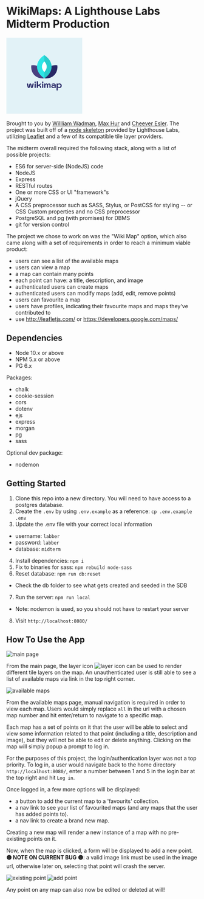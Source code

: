 # WikiMaps: A Lighthouse Labs Midterm Production

![wikimap logo](https://raw.githubusercontent.com/Thornrose/WikiMap/master/wikimap.png)

Brought to you by [Willliam Wadman](https://github.com/WilWadman), [Max Hur](https://github.com/doublefriedtofu) and [Cheever Esler](https://github.com/Thornrose). The project was built off of a [node skeleton](https://github.com/lighthouse-labs/node-skeleton) provided by Lighthouse Labs, utilizing [Leaflet](https://leafletjs.com/) and a few of its compatible tile layer providers.

The midterm overall required the following stack, along with a list of possible projects:

- ES6 for server-side (NodeJS) code
- NodeJS
- Express
- RESTful routes
- One or more CSS or UI "framework"s
- jQuery
- A CSS preprocessor such as SASS, Stylus, or PostCSS for styling -- or CSS Custom properties and no CSS preprocessor
- PostgreSQL and pg (with promises) for DBMS
- git for version control

The project we chose to work on was the "Wiki Map" option, which also came along with a set of requirements in order to reach a minimum viable product:

- users can see a list of the available maps
- users can view a map
- a map can contain many points
- each point can have: a title, description, and image
- authenticated users can create maps
- authenticated users can modify maps (add, edit, remove points)
- users can favourite a map
- users have profiles, indicating their favourite maps and maps they've contributed to
- use http://leafletjs.com/ or https://developers.google.com/maps/

## Dependencies
- Node 10.x or above
- NPM 5.x or above
- PG 6.x

Packages:

- chalk
- cookie-session
- cors
- dotenv
- ejs
- express
- morgan
- pg
- sass

Optional dev package:
- nodemon


## Getting Started
1. Clone this repo into a new directory. You will need to have access to a postgres database.
2. Create the `.env` by using `.env.example` as a reference: `cp .env.example .env`
3. Update the .env file with your correct local information 
  - username: `labber` 
  - password: `labber` 
  - database: `midterm`
4. Install dependencies: `npm i`
5. Fix to binaries for sass: `npm rebuild node-sass`
6. Reset database: `npm run db:reset`
  - Check the db folder to see what gets created and seeded in the SDB
7. Run the server: `npm run local`
  - Note: nodemon is used, so you should not have to restart your server
8. Visit `http://localhost:8080/`




## How To Use the App
![main page]()

 From the main page, the layer icon ![layer icon]() can be used to render different tile layers on the map. An unauthenticated user is still able to see a list of available maps via link in the top right corner.

![available maps]()

From the available maps page, manual navigation is required in order to view each map. Users would simply replace `all` in the url with a chosen map number and hit enter/return to navigate to a specific map. 

Each map has a set of points on it that the user will be able to select and view some information related to that point (including a title, description and image), but they will not be able to edit or delete anything. Clicking on the map will simply popup a prompt to log in.

For the purposes of this project, the login/authentication layer was not a top priority. To log in, a user would navigate back to the home directory `http://localhost:8080/`, enter a number between 1 and 5 in the login bar at the top right and hit `Log in`.

Once logged in, a few more options will be displayed: 
- a button to add the current map to a 'favourits' collection.
- a nav link to see your list of favourited maps (and any maps that the user has added points to).
- a nav link to create a brand new map.

Creating a new map will render a new instance of a map with no pre-existing points on it.

Now, when the map is clicked, a form will be displayed to add a new point. **🟡 NOTE ON CURRENT BUG 🟡**: a valid image link must be used in the image url, otherwise later on, selecting that point will crash the server.

![existing point]() ![add point]() 

Any point on any map can also now be edited or deleted at will!

